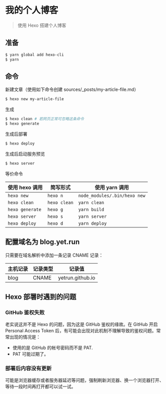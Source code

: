# 我的个人博客

> 使用 Hexo 搭建个人博客

## 准备

```bash
$ yarn global add hexo-cli
$ yarn
```

## 命令

新建文章（使用如下命令创建 sources/_posts/my-article-file.md）

```bash
$ hexo new my-article-file
```

生成

```bash
$ hexo clean # 若网页正常可忽略这条命令
$ hexo generate
```

生成后部署

```bash
$ hexo deploy
```

生成后启动服务预览

```bash
$ hexo server
```

等价命令

| 使用 hexo 调用  | 简写形式     | 使用 yarn 调用               |
| --------------- | ------------ | ---------------------------- |
| `hexo new`      | `hexo n`     | `node_modules/.bin/hexo new` |
| `hexo clean`    | `hexo clean` | `yarn clean`                 |
| `hexo generate` | `hexo g`     | `yarn build`                 |
| `hexo server`   | `hexo s`     | `yarn server`                |
| `hexo deploy`   | `hexo d`     | `yarn deploy`                |

## 配置域名为 blog.yet.run

只需要在域名解析中添加一条记录 CNAME 记录：

| 主机记录 | 记录类型 | 记录值           |
| -------- | -------- | ---------------- |
| blog     | CNAME    | yetrun.github.io |

## Hexo 部署时遇到的问题

### GitHub 鉴权失败

老实说这并不是 Hexo 的问题，因为这是 GitHub 鉴权的缘故。在 GitHub 开启 Personal Access Token 后，有可能会出现对此机制不理解导致的鉴权问题。常常出现的情况是：

- 使用的是 GitHub 的帐号密码而不是 PAT.
- PAT 可能过期了。

### 部署后内容没有更新

可能是浏览器缓存或者服务器延迟等问题，强制刷新浏览器、换一个浏览器打开、等待一段时间再打开都可以试一试。

